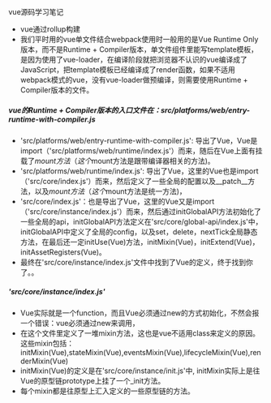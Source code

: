vue源码学习笔记
+ vue通过rollup构建
+ 我们平时用的vue单文件结合webpack使用时一般用的是Vue Runtime Only版本，而不是Runtime + Compiler版本，单文件组件里能写template模板，是因为使用了vue-loader，在编译阶段就把浏览器不认识的vue编译成了JavaScript，把template模板已经编译成了render函数，如果不适用webpack模式的vue，没有vue-loader做预编译，则需要使用Runtime + Compiler版本的文件。
##### vue的Runtime + Compiler版本的入口文件在：src/platforms/web/entry-runtime-with-compiler.js
+ 'src/platforms/web/entry-runtime-with-compiler.js': 导出了Vue，Vue是import（'src/platforms/web/runtime/index.js'）而来，随后在Vue上面有挂载了$mount方法（这个$mount方法是跟带编译器相关的方法)。
+ 'src/platforms/web/runtime/index.js': 导出了Vue，这里的Vue也是import（'src/core/index.js'）而来，然后定义了一些全局的配置以及__patch__方法，以及$mount方法（这个$mount方法是统一方法)，
+ 'src/core/index.js'：也是导出了Vue，这里的Vue又是import（'src/core/instance/index.js'）而来，然后通过initGlobalAPI方法初始化了一些全局的api，initGlobalAPI方法定义在'src/core/global-api/index.js'中，initGlobalAPI中定义了全局的config，以及set，delete，nextTick全局静态方法，在最后还一定initUse(Vue)方法，initMixin(Vue)，initExtend(Vue)，initAssetRegisters(Vue)。
+ 最终在'src/core/instance/index.js'文件中找到了Vue的定义，终于找到你了。。
##### 'src/core/instance/index.js'
+ Vue实际就是一个function，而且Vue必须通过new的方式初始化，不然会报一个错误：vue必须通过new来调用，
+ 在这个文件里定义了一堆mixin方法，这也是vue不适用class来定义的原因。这些mixin包括：initMixin(Vue),stateMixin(Vue),eventsMixin(Vue),lifecycleMixin(Vue),renderMixin(Vue)
+ initMixin(Vue)的定义是在'src/core/instance/init.js'中, initMixin实际上是往Vue的原型链prototype上挂了一个_init方法。
+ 每个mixin都是往原型上汇入定义的一些原型链的方法。




